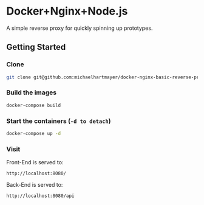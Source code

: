 # Docker+Nginx+Node.js
A simple reverse proxy for quickly spinning up prototypes.

## Getting Started

### Clone
```sh
git clone git@github.com:michaelhartmayer/docker-nginx-basic-reverse-proxy.git
```

### Build the images
```sh
docker-compose build
```

### Start the containers (`-d to detach`)
```sh
docker-compose up -d
```

### Visit
Front-End is served to:
```
http://localhost:8080/
```

Back-End is served to:
```
http://localhost:8080/api
```
